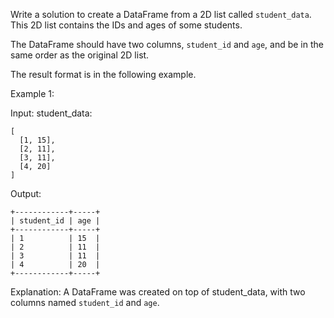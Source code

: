 Write a solution to create a DataFrame from a 2D list called   `student_data`. This 2D list contains the IDs and ages of some students.

The DataFrame should have two columns, `student_id` and `age`, and be in the same order as the original 2D list.

The result format is in the following example.

 

Example 1:

Input:
student_data:
```
[ 
  [1, 15], 
  [2, 11], 
  [3, 11],
  [4, 20] 
]
```
Output: 
```
+------------+-----+
| student_id | age |
+------------+-----+
| 1          | 15  |
| 2          | 11  |
| 3          | 11  |
| 4          | 20  |
+------------+-----+
```

Explanation:
A DataFrame was created on top of student_data, with two columns named `student_id` and `age`.